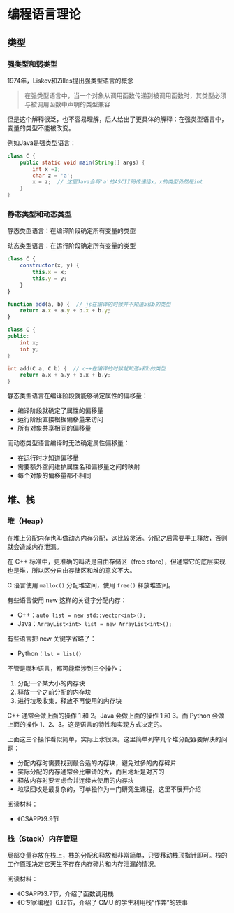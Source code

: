 # 编程语言理论
## 类型
### 强类型和弱类型
1974年，Liskov和Zilles提出强类型语言的概念

> 在强类型语言中，当一个对象从调用函数传递到被调用函数时，其类型必须与被调用函数中声明的类型兼容

但是这个解释很泛，也不容易理解，后人给出了更具体的解释：在强类型语言中，变量的类型不能被改变。

例如Java是强类型语言：
```java
class C {
    public static void main(String[] args) {
        int x =1;
        char z = 'a';
        x = z;  // 这里Java会将'a'的ASCII码传递给x，x的类型仍然是int
    }
}
```

### 静态类型和动态类型
静态类型语言：在编译阶段确定所有变量的类型

动态类型语言：在运行阶段确定所有变量的类型

```js
class C {
    constructor(x, y) {
        this.x = x;
        this.y = y;
    }
}

function add(a, b) {  // js在编译的时候并不知道a和b的类型
    return a.x + a.y + b.x + b.y;
}
```

```cpp
class C {
public:
    int x;
    int y;
}

int add(C a, C b) {  // c++在编译的时候就知道a和b的类型
    return a.x + a.y + b.x + b.y;
}
```

静态类型语言在编译阶段就能够确定属性的偏移量：
- 编译阶段就确定了属性的偏移量
- 运行阶段直接根据偏移量来访问
- 所有对象共享相同的偏移量

而动态类型语言编译时无法确定属性偏移量：
- 在运行时才知道偏移量
- 需要额外空间维护属性名和偏移量之间的映射
- 每个对象的偏移量都不相同

## 堆、栈
### 堆（Heap）
在堆上分配内存也叫做动态内存分配，这比较灵活。分配之后需要手工释放，否则就会造成内存泄漏。

在 C++ 标准中，更准确的叫法是自由存储区（free store），但通常它的底层实现也是堆，所以区分自由存储区和堆的意义不大。

C 语言使用 `malloc()` 分配堆空间，使用 `free()` 释放堆空间。

有些语言使用 new 这样的关键字分配内存：
- C++：`auto list = new std::vector<int>();`
- Java：`ArrayList<int> list = new ArrayList<int>();`

有些语言把 new 关键字省略了：
- Python：`lst = list()`

不管是哪种语言，都可能牵涉到三个操作： 
1. 分配一个某大小的内存块
2. 释放一个之前分配的内存块
3. 进行垃圾收集，释放不再使用的内存块

C++ 通常会做上面的操作 1 和 2。Java 会做上面的操作 1 和 3。而 Python 会做上面的操作 1、2、3。这是语言的特性和实现方式决定的。

上面这三个操作看似简单，实际上水很深。这里简单列举几个堆分配器要解决的问题：
- 分配内存时需要找到最合适的内存块，避免过多的内存碎片
- 实际分配的内存通常会比申请的大，而且地址是对齐的
- 释放内存时要考虑合并连续未使用的内存块
- 垃圾回收是最复杂的，可单独作为一门研究生课程，这里不展开介绍

阅读材料：
- 《CSAPP》9.9节

### 栈（Stack）内存管理
局部变量存放在栈上，栈的分配和释放都非常简单，只要移动栈顶指针即可。栈的工作原理决定它天生不存在内存碎片和内存泄漏的情况。

阅读材料：
- 《CSAPP》3.7节，介绍了函数调用栈
- 《C专家编程》6.12节，介绍了 CMU 的学生利用栈“作弊”的轶事
